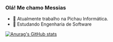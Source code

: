 ### Olá! Me chamo Messias 

- 🔭 Atualmente trabalho na Pichau Informática.
- 🌱 Estudando Engenharia de Software

[![Anurag's GitHub stats](https://github-readme-stats.vercel.app/api?username=messiaspichaujr&show_icons=true&theme=dark)](https://github.com/messiaspichaujr/github-readme-stats)



